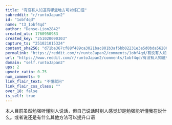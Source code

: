 ```yaml
---
title: "有没有人知道有哪些地方可以练口语"
subreddit: "r/runtoJapan2"
id: "1obf4qd"
name: "t3_1obf4qd"
author: "Dense-Lion2842"
created_utc: 1760950983
created_key: "251020090303"
capture_ts: "251021015324"
content_sha256: "d71ba367cf88f489ca3021bac801b3af6bb02231e3e5d0bda562007c45af922d"
permalink: "https://reddit.com/r/runtoJapan2/comments/1obf4qd/有没有人知道有哪些地方可以练口语/"
url: "https://www.reddit.com/r/runtoJapan2/comments/1obf4qd/有没有人知道有哪些地方可以练口语/"
domain: "self.runtoJapan2"
ups: 2
upvote_ratio: 0.75
num_comments: 9
link_flair_text: "不懂就问"
link_flair_css_class: ""
over_18: false
is_self: true
---
```


本人目前虽然勉强听懂别人说话，但自己说话时别人感觉却是勉强能听懂我在说什么。或者说还是有什么其他方法可以提升口语
